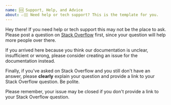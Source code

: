```yaml
---
name: 🆘 Support, Help, and Advice
about: 👉🏽 Need help or tech support? This is the template for you.
---
```


Hey there! If you need help or tech support this may not be the place to ask.
Please post a question on
[Stack Overflow](https://stackoverflow.com/questions/tagged/google-chrome-extension)
first, since your question will help more people over there.

If you arrived here because you think our documentation is unclear, insufficient
or wrong, please consider creating an issue for the documentation instead.

Finally, if you've asked on Stack Overflow and you still don't have an answer,
please **clearly** explain your question and provide a link to your Stack
Overflow question. Be polite.

Please remember, your issue may be closed if you don't provide a link to your
Stack Overflow question.
